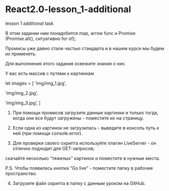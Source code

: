 # React2.0-lesson_1-additional
lesson 1 additional task

В этом задании нам понадобится  map, arrow func и Promise (Promise.all(), ситуативно for of);



Промисы уже давно стали частью стандарта и в нашем курсе мы будем их применять. 

Для выполнения этого задания освежите знания о них. 



У вас есть массив с путями к картинкам 



let images = [
	‘img/img_1.jpg’,

‘img/img_2.jpg’,

‘img/img_3.jpg’,
]



1) При помощи промисов загрузите данные картинки и только тогда, когда они все будут загружены - поместите их на страницу. 

2) Если одна из картинок не загрузилась - выведите в консоль путь к ней (при помощи console.error).

3) Для проверки своего скрипта используйте плагин LiveServer - он отлично подходит для GET-запросов; 

скачайте несколько “тяжелых” картинок и поместите в нужные места.

P.S. Чтобы появилась кнопка “Go live” - поместите папку в рабочее пространство.



4) Загрузите файл скрипта в папку с данным уроком на GitHub.